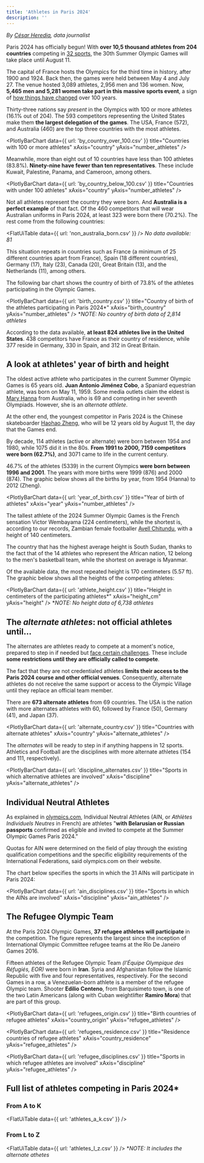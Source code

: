 ```yaml
---
title: 'Athletes in Paris 2024'
description: ''
---
```


*By [César Heredia](https://x.com/cahered), data journalist*

Paris 2024 has officially begun! With **over 10,5 thousand athletes from 204 countries** competing in [32 sports](https://olympics.com/en/sports/#:~:text=Frequently%20Asked%20Questions,are%20in%20the%20Summer%20Olympics%3F), the 30th Summer Olympic Games will take place until August 11.

The capital of France hosts the Olympics for the third time in history, after 1900 and 1924. Back then, the games were held between May 4 and July 27. The venue hosted 3,089 athletes, 2,956 men and 136 women. Now, **5,465 men and 5,281 women take part in this massive sports event**, a sign of [how things have changed](https://www.nbcolympics.com/news/paris-2024-sets-milestone-first-olympics-achieve-full-gender-parity) over 100 years.

Thirty-three nations say *present* in the Olympics with 100 or more athletes (16.1% out of 204). The 593 competitors representing the United States make them **the largest delegation of the games**. The USA, France (572), and Australia (460) are the top three countries with the most athletes.

<PlotlyBarChart
  data={{
    url: 'by_country_over_100.csv'
  }}
  title="Countries with 100 or more athletes"
  xAxis="country"
  yAxis="number_athletes"
/>

Meanwhile, more than eight out of 10 countries have less than 100 athletes (83.8%). **Ninety-nine have fewer than ten representatives**. These include Kuwait, Palestine, Panama, and Cameroon, among others.

<PlotlyBarChart
  data={{
    url: 'by_country_below_100.csv'
  }}
  title="Countries with under 100 athletes"
  xAxis="country"
  yAxis="number_athletes"
/>

Not all athletes represent the country they were born. And **Australia is a perfect example** of that fact. Of the 460 competitors that will wear Australian uniforms in Paris 2024, at least 323 were born there (70.2%). The rest come from the following countries:

<FlatUiTable
  data={{
    url: 'non_australia_born.csv'
  }}
/>
*No data available: 81*

This situation repeats in countries such as France (a minimum of 25 different countries apart from France), Spain (18 different countries), Germany (17), Italy (23), Canada (20), Great Britain (13), and the Netherlands (11), among others.

The following bar chart shows the country of birth of 73.8% of the athletes participating in the Olympic Games.

<PlotlyBarChart
  data={{
    url: 'birth_country.csv'
  }}
  title="Country of birth of the athletes participating in Paris 2024*"
  xAxis="birth_country"
  yAxis="number_athletes"
/>
**NOTE: No country of birth data of 2,814 athletes*

According to the data available, **at least 824 athletes live in the United States**. 438 competitors have France as their country of residence, while 377 reside in Germany, 330 in Spain, and 312 in Great Britain.

## A look at athletes' year of birth and height

The oldest active athlete who participates in the current Summer Olympic Games is 65 years old. **Juan Antonio Jiménez Cobo**, a Spaniard equestrian athlete, was born on May 11, 1959. Some media outlets claim the eldest is [Mary Hanna](https://olympics.com/en/athletes/mary-hanna) from Australia, who is 69  and competing in her seventh Olympiads. However, she is an *alternate athlete*.

At the other end, the youngest competitor in Paris 2024 is the Chinese skateboarder [Haohao Zheng](https://olympics.com/en/athletes/haohao-zheng), who will be 12 years old by August 11, the day that the Games end.

By decade, 114 athletes (active or alternate) were born between 1954 and 1980, while 1075 did it in the 80s. **From 1991 to 2000, 7159 competitors were born (62.7%)**, and 3071 came to life in the current century.

46.7% of the athletes (5339) in the current Olympics **were born between 1996 and 2001**. The years with more births were 1999 (876) and 2000 (874). The graphic below shows all the births by year, from 1954 (Hanna) to 2012 (Zheng).

<PlotlyBarChart
  data={{
    url: 'year_of_birth.csv'
  }}
  title="Year of birth of athletes"
  xAxis="year"
  yAxis="number_athletes"
/>

The tallest athlete of the 2024 Summer Olympic Games is the French sensation Victor Wembayama (224 centimeters), while the shortest is, according to our records, Zambian female footballer [Avell Chitundu](https://olympics.com/en/paris-2024/athlete/1925995), with a height of 140 centimeters.

The country that has the highest average height is South Sudan, thanks to the fact that of the 14 athletes who represent the African nation, 12 belong to the men's basketball team, while the shortest on average is Myanmar.

Of the available data, the most repeated height is 170 centimeters (5.57 ft). The graphic below shows all the heights of the competing athletes:

<PlotlyBarChart
  data={{
    url: 'athlete_height.csv'
  }}
  title="Height in centimeters of the participating athletes*"
  xAxis="height_cm"
  yAxis="height"
/>
**NOTE: No height data of 6,738 athletes*

## The *alternate athletes*: not official athletes until...

The alternates are athletes ready to compete at a moment's notice, prepared to step in if needed but [face certain challenges](https://www.triathlete.com/events/olympics/what-is-it-like-to-be-an-olympic-alternate/). These include **some restrictions until they are officially called to compete**. 

The fact that they are not credentialed athletes **limits their access to the Paris 2024 course and other official venues**. Consequently, alternate athletes do not receive the same support or access to the Olympic Village until they replace an official team member.

There are **673 alternate athletes** from 69 countries. The USA is the nation with more alternates athletes with 60, followed by France (50), Germany (41), and Japan (37).

<PlotlyBarChart
  data={{
    url: 'alternate_country.csv'
  }}
  title="Countries with alternate athletes"
  xAxis="country"
  yAxis="alternate_athletes"
/>

The *alternates* will be ready to step in if anything happens in 12 sports. Athletics and Football are the disciplines with more alternate athletes (154 and 111, respectively).

<PlotlyBarChart
  data={{
    url: 'discipline_alternates.csv'
  }}
  title="Sports in which alternative athletes are involved"
  xAxis="discipline"
  yAxis="alternate_athletes"
/>

## Individual Neutral Athletes

As explained in [olympics.com](https://olympics.com/ioc/paris-2024-individual-neutral-athletes), Individual Neutral Athletes (AIN, or *Athlètes Individuels Neutres* in French) are athletes "**with Belarusian or Russian passports** confirmed as eligible and invited to compete at the Summer Olympic Games Paris 2024." 

Quotas for AIN were determined on the field of play through the existing qualification competitions and the specific eligibility requirements of the International Federations, said olympics.com on their website.

The chart below specifies the sports in which the 31 AINs will participate in Paris 2024:

<PlotlyBarChart
  data={{
    url: 'ain_disciplines.csv'
  }}
  title="Sports in which the AINs are involved"
  xAxis="discipline"
  yAxis="ain_athletes"
/>

## The Refugee Olympic Team 

At the Paris 2024 Olympic Games, **37 refugee athletes will participate** in the competition. The figure represents the largest since the inception of International Olympic Committee refugee teams at the Rio De Janeiro Games 2016.

Fifteen athletes of the Refugee Olympic Team *(l’Équipe Olympique des Réfugiés, EOR)* were born in **Iran**. Syria and Afghanistan follow the Islamic Republic with five and four representatives, respectively. For the second Games in a row, a Venezuelan-born athlete is a member of the refugee Olympic team. Shooter **Edilio Centeno**, from Barquisimeto town, is one of the two Latin Americans (along with Cuban weightlifter **Ramiro Mora**) that are part of this group.

<PlotlyBarChart
  data={{
    url: 'refugees_origin.csv'
  }}
  title="Birth countries of refugee athletes"
  xAxis="country_origin"
  yAxis="refugee_athletes"
/>



<PlotlyBarChart
  data={{
    url: 'refugees_residence.csv'
  }}
  title="Residence countries of refugee athletes"
  xAxis="country_residence"
  yAxis="refugee_athletes"
/>



<PlotlyBarChart
  data={{
    url: 'refugee_disciplines.csv'
  }}
  title="Sports in which refugee athletes are involved"
  xAxis="discipline"
  yAxis="refugee_athletes"
/>

## Full list of athletes competing in Paris 2024*

### From A to K

<FlatUiTable
  data={{
    url: 'athletes_a_k.csv'
  }}
/>

### From L to Z

<FlatUiTable
  data={{
    url: 'athletes_l_z.csv'
  }}
/>
**NOTE: It includes the alternate athetes*
